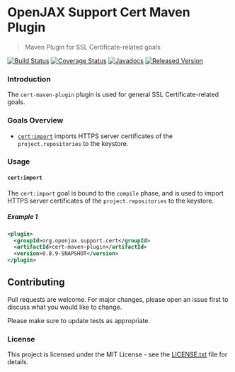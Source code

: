 # OpenJAX Support Cert Maven Plugin

> Maven Plugin for SSL Certificate-related goals

[![Build Status](https://travis-ci.org/openjax/cert-maven-plugin.png)](https://travis-ci.org/openjax/cert-maven-plugin)
[![Coverage Status](https://coveralls.io/repos/github/openjax/cert-maven-plugin/badge.svg)](https://coveralls.io/github/openjax/cert-maven-plugin)
[![Javadocs](https://www.javadoc.io/badge/org.openjax.support/cert-maven-plugin.svg)](https://www.javadoc.io/doc/org.openjax.support/cert-maven-plugin)
[![Released Version](https://img.shields.io/maven-central/v/org.openjax.support/cert-maven-plugin.svg)](https://mvnrepository.com/artifact/org.openjax.support/cert-maven-plugin)

### Introduction

The `cert-maven-plugin` plugin is used for general SSL Certificate-related goals.

### Goals Overview

* [`cert:import`](#certimport) imports HTTPS server certificates of the `project.repositories` to the keystore.

### Usage

#### `cert:import`

The `cert:import` goal is bound to the `compile` phase, and is used to import HTTPS server certificates of the `project.repositories` to the keystore.

##### Example 1

```xml
<plugin>
  <groupId>org.openjax.support.cert</groupId>
  <artifactId>cert-maven-plugin</artifactId>
  <version>0.8.9-SNAPSHOT</version>
</plugin>
```

## Contributing

Pull requests are welcome. For major changes, please open an issue first to discuss what you would like to change.

Please make sure to update tests as appropriate.

### License

This project is licensed under the MIT License - see the [LICENSE.txt](LICENSE.txt) file for details.